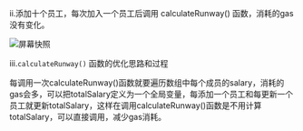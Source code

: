 ii.添加十个员工，每次加入一个员工后调用 calculateRunway() 函数，消耗的gas没有变化。

![屏幕快照](/Users/eagle/Desktop/屏幕快照.png)



iii.`calculateRunway()` 函数的优化思路和过程

每调用一次calculateRunway()函数就要遍历数组中每个成员的salary，消耗的gas会多，可以把totalSalary定义为一个全局变量，每添加一个员工和每更新一个员工就更新totalSalary，这样在调用calculateRunway()函数是不用计算totalSalary，可以直接调用，减少gas消耗。